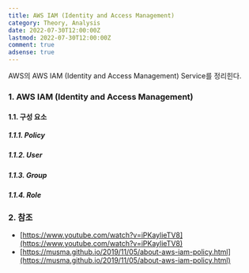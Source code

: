 ```yaml
---
title: AWS IAM (Identity and Access Management)
category: Theory, Analysis
date: 2022-07-30T12:00:00Z
lastmod: 2022-07-30T12:00:00Z
comment: true
adsense: true
---
```


AWS의 AWS IAM (Identity and Access Management) Service를 정리힌다.

### 1. AWS IAM (Identity and Access Management)

#### 1.1. 구성 요소

##### 1.1.1. Policy

##### 1.1.2. User

##### 1.1.3. Group

##### 1.1.4. Role

### 2. 참조

* [https://www.youtube.com/watch?v=iPKaylieTV8](https://www.youtube.com/watch?v=iPKaylieTV8)
* [https://musma.github.io/2019/11/05/about-aws-iam-policy.html](https://musma.github.io/2019/11/05/about-aws-iam-policy.html)